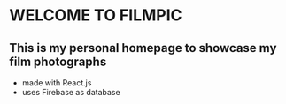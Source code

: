 # WELCOME TO FILMPIC
## This is my personal homepage to showcase my film photographs
- made with React.js 
- uses Firebase as database



